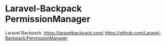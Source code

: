 # Laravel-Backpack PermissionManager

Laravel Backpack. <https://laravelbackpack.com/>
<https://github.com/Laravel-Backpack/PermissionManager>
